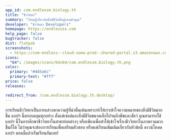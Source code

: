 ```yaml
---
app_id: com.endlessm.biology.th
title: "ชีววิทยา"
summary: "เรียนรู้เกี่ยวกับสิ่งมีชีวิตที่อยู่รอบตัวคุณ"
developer: "ชีววิทยา Developers"
homepage: https://endlessos.com
help_page: false
bugtracker: false
dist: flatpak
screenshots:
  - https://com-endless--cloud-soma-prod--shared-portal.s3.amazonaws.com/apps.247.screenshots.0ff48dec-9ef9-4010-bda2-ddde303bb9b9_201810181858702222.png
icons:
  "64": /images/icons/64x64/com.endlessm.biology.th.png
color:
  primary: "#485a6c"
  primary-text: "#fff"
price: false
releases:

redirect_from: /com.endlessm.biology.th.desktop/
---
```


<p>การเรียนชีววิทยาเป็นการแสวงหาความรู้ที่น่าตื่นเต้นเพราะทำให้เราเข้าใจความหมายของสิ่งมีชีวิตมากขึ้น แอปฯ นี้ครอบคลุมทุกอย่าง ตั้งแต่เซลล์และสิ่งมีชีวิตขนาดเล็กไปจนถึงพืชและสัตว์ คุณสามารถใช้แอปฯ นี้ในการศึกษาชีววิทยาในสาขาย่อยต่างๆ  หรือเพียงเพื่อทำให้เข้าใจเรื่องชีววิทยาในภาพรวมมากขึ้นก็ได้ ไม่ว่าคุณจะต้องการเรียนเพื่อเตรียมตัวสอบ หรือแค่เรียนเพิ่มเติมเกี่ยวกับหัวข้อนี้ ดาวน์โหลดแอปฯ ตอนนี้แล้วเริ่มเรียนกันเลย!</p>